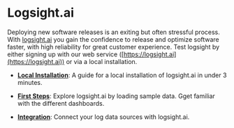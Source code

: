 # Logsight.ai

Deploying new software releases is an exiting but often stressful process. With [logsight.ai](https://logsight.ai) you gain the confidence to release and optimize software faster, with high reliability for great customer experience. Test logsight by either signing up with our web service ([https://logsight.ai](https://logsight.ai)) or via a local installation.

+ **[Local Installation](/get_started/installation.md)**: A guide for a local installation of logsight.ai in under 3 minutes.

+ **[First Steps](/get_started/first_steps.md)**: Explore logsight.ai by loading sample data. Gget familiar with the different dashboards.

+ **[Integration](/send_logs/overview.md)**: Connect your log data sources with logsight.ai.